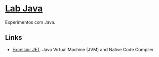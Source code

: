 # [Lab Java](https://github.com/walisonmoreira/lab-java)

Experimentos com Java.

## Links

* [Excelsior JET](https://www.excelsiorjet.com). Java Virtual Machine (JVM) and Native Code Compiler